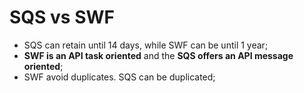 # SQS vs SWF

- SQS can retain until 14 days, while SWF can be until 1 year;
- **SWF is an API task oriented** and the **SQS offers an API message oriented**;
- SWF avoid duplicates. SQS can be duplicated;
